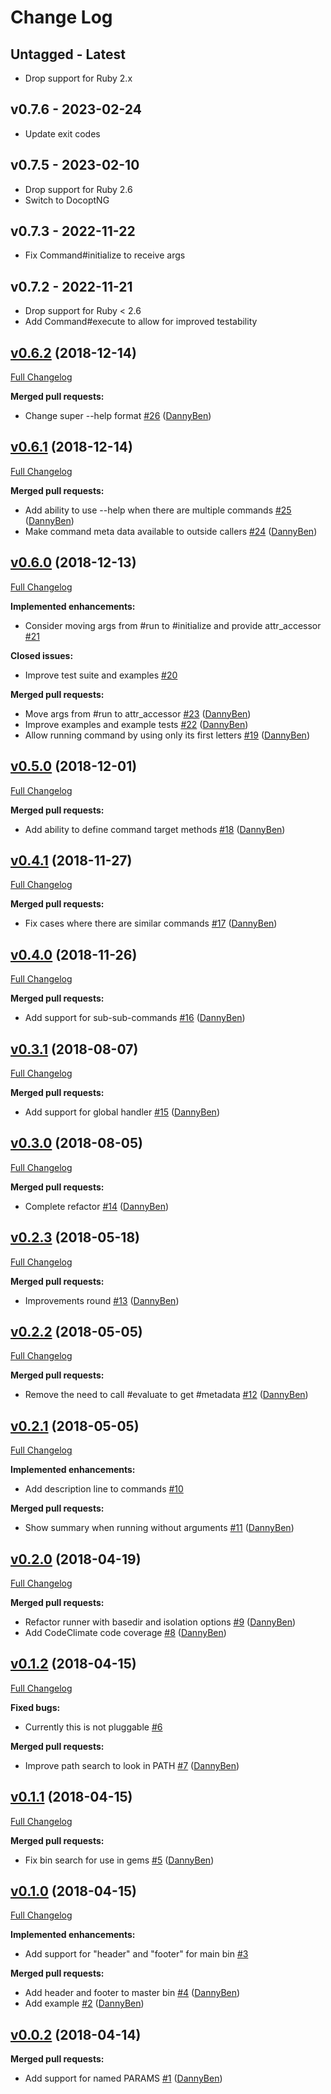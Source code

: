 Change Log
========================================

Untagged - Latest
----------------------------------------

- Drop support for Ruby 2.x


v0.7.6 - 2023-02-24
----------------------------------------

- Update exit codes


v0.7.5 - 2023-02-10
----------------------------------------

- Drop support for Ruby 2.6
- Switch to DocoptNG


v0.7.3 - 2022-11-22
----------------------------------------

- Fix Command#initialize to receive args


v0.7.2 - 2022-11-21
----------------------------------------

- Drop support for Ruby < 2.6
- Add Command#execute to allow for improved testability


<!-- break v0.6.2 -->
[v0.6.2](https://github.com/DannyBen/mister_bin/tree/v0.6.2) (2018-12-14)
--------------------------------------------------------------------------------

[Full Changelog](https://github.com/DannyBen/mister_bin/compare/v0.6.1...v0.6.2)

**Merged pull requests:**

- Change super --help format [\#26](https://github.com/DannyBen/mister_bin/pull/26) ([DannyBen](https://github.com/DannyBen))

[v0.6.1](https://github.com/DannyBen/mister_bin/tree/v0.6.1) (2018-12-14)
--------------------------------------------------------------------------------

[Full Changelog](https://github.com/DannyBen/mister_bin/compare/v0.6.0...v0.6.1)

**Merged pull requests:**

- Add ability to use --help when there are multiple commands [\#25](https://github.com/DannyBen/mister_bin/pull/25) ([DannyBen](https://github.com/DannyBen))
- Make command meta data available to outside callers [\#24](https://github.com/DannyBen/mister_bin/pull/24) ([DannyBen](https://github.com/DannyBen))

[v0.6.0](https://github.com/DannyBen/mister_bin/tree/v0.6.0) (2018-12-13)
--------------------------------------------------------------------------------

[Full Changelog](https://github.com/DannyBen/mister_bin/compare/v0.5.0...v0.6.0)

**Implemented enhancements:**

- Consider moving args from \#run to \#initialize and provide attr\_accessor [\#21](https://github.com/DannyBen/mister_bin/issues/21)

**Closed issues:**

- Improve test suite and examples [\#20](https://github.com/DannyBen/mister_bin/issues/20)

**Merged pull requests:**

- Move args from \#run to attr\_accessor [\#23](https://github.com/DannyBen/mister_bin/pull/23) ([DannyBen](https://github.com/DannyBen))
- Improve examples and example tests [\#22](https://github.com/DannyBen/mister_bin/pull/22) ([DannyBen](https://github.com/DannyBen))
- Allow running command by using only its first letters [\#19](https://github.com/DannyBen/mister_bin/pull/19) ([DannyBen](https://github.com/DannyBen))

[v0.5.0](https://github.com/DannyBen/mister_bin/tree/v0.5.0) (2018-12-01)
--------------------------------------------------------------------------------

[Full Changelog](https://github.com/DannyBen/mister_bin/compare/v0.4.1...v0.5.0)

**Merged pull requests:**

- Add ability to define command target methods [\#18](https://github.com/DannyBen/mister_bin/pull/18) ([DannyBen](https://github.com/DannyBen))

[v0.4.1](https://github.com/DannyBen/mister_bin/tree/v0.4.1) (2018-11-27)
--------------------------------------------------------------------------------

[Full Changelog](https://github.com/DannyBen/mister_bin/compare/v0.4.0...v0.4.1)

**Merged pull requests:**

- Fix cases where there are similar commands [\#17](https://github.com/DannyBen/mister_bin/pull/17) ([DannyBen](https://github.com/DannyBen))

[v0.4.0](https://github.com/DannyBen/mister_bin/tree/v0.4.0) (2018-11-26)
--------------------------------------------------------------------------------

[Full Changelog](https://github.com/DannyBen/mister_bin/compare/v0.3.1...v0.4.0)

**Merged pull requests:**

- Add support for sub-sub-commands [\#16](https://github.com/DannyBen/mister_bin/pull/16) ([DannyBen](https://github.com/DannyBen))

[v0.3.1](https://github.com/DannyBen/mister_bin/tree/v0.3.1) (2018-08-07)
--------------------------------------------------------------------------------

[Full Changelog](https://github.com/DannyBen/mister_bin/compare/v0.3.0...v0.3.1)

**Merged pull requests:**

- Add support for global handler [\#15](https://github.com/DannyBen/mister_bin/pull/15) ([DannyBen](https://github.com/DannyBen))

[v0.3.0](https://github.com/DannyBen/mister_bin/tree/v0.3.0) (2018-08-05)
--------------------------------------------------------------------------------

[Full Changelog](https://github.com/DannyBen/mister_bin/compare/v0.2.3...v0.3.0)

**Merged pull requests:**

- Complete refactor [\#14](https://github.com/DannyBen/mister_bin/pull/14) ([DannyBen](https://github.com/DannyBen))

[v0.2.3](https://github.com/DannyBen/mister_bin/tree/v0.2.3) (2018-05-18)
--------------------------------------------------------------------------------

[Full Changelog](https://github.com/DannyBen/mister_bin/compare/v0.2.2...v0.2.3)

**Merged pull requests:**

- Improvements round [\#13](https://github.com/DannyBen/mister_bin/pull/13) ([DannyBen](https://github.com/DannyBen))

[v0.2.2](https://github.com/DannyBen/mister_bin/tree/v0.2.2) (2018-05-05)
--------------------------------------------------------------------------------

[Full Changelog](https://github.com/DannyBen/mister_bin/compare/v0.2.1...v0.2.2)

**Merged pull requests:**

- Remove the need to call \#evaluate to get \#metadata [\#12](https://github.com/DannyBen/mister_bin/pull/12) ([DannyBen](https://github.com/DannyBen))

[v0.2.1](https://github.com/DannyBen/mister_bin/tree/v0.2.1) (2018-05-05)
--------------------------------------------------------------------------------

[Full Changelog](https://github.com/DannyBen/mister_bin/compare/v0.2.0...v0.2.1)

**Implemented enhancements:**

- Add description line to commands [\#10](https://github.com/DannyBen/mister_bin/issues/10)

**Merged pull requests:**

- Show summary when running without arguments [\#11](https://github.com/DannyBen/mister_bin/pull/11) ([DannyBen](https://github.com/DannyBen))

[v0.2.0](https://github.com/DannyBen/mister_bin/tree/v0.2.0) (2018-04-19)
--------------------------------------------------------------------------------

[Full Changelog](https://github.com/DannyBen/mister_bin/compare/v0.1.2...v0.2.0)

**Merged pull requests:**

- Refactor runner with basedir and isolation options [\#9](https://github.com/DannyBen/mister_bin/pull/9) ([DannyBen](https://github.com/DannyBen))
- Add CodeClimate code coverage [\#8](https://github.com/DannyBen/mister_bin/pull/8) ([DannyBen](https://github.com/DannyBen))

[v0.1.2](https://github.com/DannyBen/mister_bin/tree/v0.1.2) (2018-04-15)
--------------------------------------------------------------------------------

[Full Changelog](https://github.com/DannyBen/mister_bin/compare/v0.1.1...v0.1.2)

**Fixed bugs:**

- Currently this is not pluggable [\#6](https://github.com/DannyBen/mister_bin/issues/6)

**Merged pull requests:**

- Improve path search to look in PATH [\#7](https://github.com/DannyBen/mister_bin/pull/7) ([DannyBen](https://github.com/DannyBen))

[v0.1.1](https://github.com/DannyBen/mister_bin/tree/v0.1.1) (2018-04-15)
--------------------------------------------------------------------------------

[Full Changelog](https://github.com/DannyBen/mister_bin/compare/v0.1.0...v0.1.1)

**Merged pull requests:**

- Fix bin search for use in gems [\#5](https://github.com/DannyBen/mister_bin/pull/5) ([DannyBen](https://github.com/DannyBen))

[v0.1.0](https://github.com/DannyBen/mister_bin/tree/v0.1.0) (2018-04-15)
--------------------------------------------------------------------------------

[Full Changelog](https://github.com/DannyBen/mister_bin/compare/v0.0.2...v0.1.0)

**Implemented enhancements:**

- Add support for "header" and "footer" for main bin [\#3](https://github.com/DannyBen/mister_bin/issues/3)

**Merged pull requests:**

- Add header and footer to master bin [\#4](https://github.com/DannyBen/mister_bin/pull/4) ([DannyBen](https://github.com/DannyBen))
- Add example [\#2](https://github.com/DannyBen/mister_bin/pull/2) ([DannyBen](https://github.com/DannyBen))

[v0.0.2](https://github.com/DannyBen/mister_bin/tree/v0.0.2) (2018-04-14)
--------------------------------------------------------------------------------

**Merged pull requests:**

- Add support for named PARAMS [\#1](https://github.com/DannyBen/mister_bin/pull/1) ([DannyBen](https://github.com/DannyBen))
